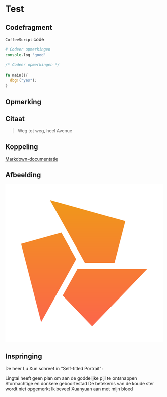 [Markdown 全局注释]:#

# Test

## Codefragment

`CoffeeScript` code

```coffee
# Codeer opmerkingen
console.log 'good'


```

```rust
/* Codeer opmerkingen */

fn main(){
  dbg!("yes");
}
```

## Opmerking

<!-- HTML 注释 --> 

<!-- 多行注释 --> 

## Citaat

> Weg tot weg, heel Avenue

## Koppeling

[Markdown-documentatie](https://github.com/xxai-art/xxai-art-md)

## Afbeelding

![xxAI.Art-merkidentiteit](https://raw.githubusercontent.com/xxai-art/web/main/file/svg/logo.svg)

## Inspringing

De heer Lu Xun schreef in "Self-titled Portrait":

  Lingtai heeft geen plan om aan de goddelijke pijl te ontsnappen
  Stormachtige en donkere geboortestad
  De betekenis van de koude ster wordt niet opgemerkt
  Ik beveel Xuanyuan aan met mijn bloed



